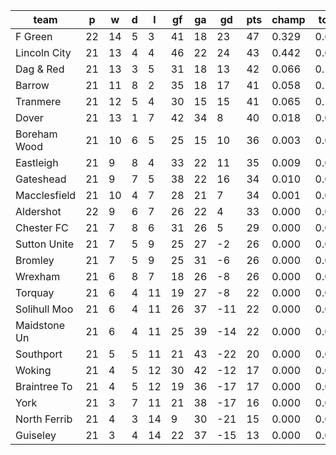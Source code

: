 |     team     | p  | w  | d | l  | gf | ga | gd  | pts | champ | top2  | top3  | top4  |  5-7  | bot4  | bot3  | bot2  |
|--------------|----|----|---|----|----|----|-----|-----|-------|-------|-------|-------|-------|-------|-------|-------|
| F Green      | 22 | 14 | 5 |  3 | 41 | 18 |  23 |  47 | 0.329 | 0.609 | 0.776 | 0.874 | 0.111 | 0.000 | 0.000 | 0.000|
| Lincoln City | 21 | 13 | 4 |  4 | 46 | 22 |  24 |  43 | 0.442 | 0.696 | 0.825 | 0.899 | 0.088 | 0.000 | 0.000 | 0.000|
| Dag & Red    | 21 | 13 | 3 |  5 | 31 | 18 |  13 |  42 | 0.066 | 0.189 | 0.343 | 0.507 | 0.344 | 0.000 | 0.000 | 0.000|
| Barrow       | 21 | 11 | 8 |  2 | 35 | 18 |  17 |  41 | 0.058 | 0.168 | 0.319 | 0.471 | 0.355 | 0.000 | 0.000 | 0.000|
| Tranmere     | 21 | 12 | 5 |  4 | 30 | 15 |  15 |  41 | 0.065 | 0.184 | 0.349 | 0.512 | 0.336 | 0.000 | 0.000 | 0.000|
| Dover        | 21 | 13 | 1 |  7 | 42 | 34 |   8 |  40 | 0.018 | 0.061 | 0.138 | 0.242 | 0.379 | 0.000 | 0.000 | 0.000|
| Boreham Wood | 21 | 10 | 6 |  5 | 25 | 15 |  10 |  36 | 0.003 | 0.014 | 0.041 | 0.084 | 0.261 | 0.000 | 0.000 | 0.000|
| Eastleigh    | 21 |  9 | 8 |  4 | 33 | 22 |  11 |  35 | 0.009 | 0.032 | 0.081 | 0.149 | 0.343 | 0.000 | 0.000 | 0.000|
| Gateshead    | 21 |  9 | 7 |  5 | 38 | 22 |  16 |  34 | 0.010 | 0.037 | 0.089 | 0.167 | 0.351 | 0.000 | 0.000 | 0.000|
| Macclesfield | 21 | 10 | 4 |  7 | 28 | 21 |   7 |  34 | 0.001 | 0.009 | 0.027 | 0.062 | 0.232 | 0.000 | 0.000 | 0.000|
| Aldershot    | 22 |  9 | 6 |  7 | 26 | 22 |   4 |  33 | 0.000 | 0.003 | 0.010 | 0.025 | 0.117 | 0.000 | 0.000 | 0.000|
| Chester FC   | 21 |  7 | 8 |  6 | 31 | 26 |   5 |  29 | 0.000 | 0.000 | 0.003 | 0.008 | 0.059 | 0.002 | 0.001 | 0.000|
| Sutton Unite | 21 |  7 | 5 |  9 | 25 | 27 |  -2 |  26 | 0.000 | 0.000 | 0.000 | 0.001 | 0.012 | 0.013 | 0.005 | 0.002|
| Bromley      | 21 |  7 | 5 |  9 | 25 | 31 |  -6 |  26 | 0.000 | 0.000 | 0.000 | 0.001 | 0.010 | 0.017 | 0.007 | 0.002|
| Wrexham      | 21 |  6 | 8 |  7 | 18 | 26 |  -8 |  26 | 0.000 | 0.000 | 0.000 | 0.000 | 0.003 | 0.034 | 0.016 | 0.005|
| Torquay      | 21 |  6 | 4 | 11 | 19 | 27 |  -8 |  22 | 0.000 | 0.000 | 0.000 | 0.000 | 0.000 | 0.111 | 0.055 | 0.023|
| Solihull Moo | 21 |  6 | 4 | 11 | 26 | 37 | -11 |  22 | 0.000 | 0.000 | 0.000 | 0.000 | 0.001 | 0.116 | 0.064 | 0.027|
| Maidstone Un | 21 |  6 | 4 | 11 | 25 | 39 | -14 |  22 | 0.000 | 0.000 | 0.000 | 0.000 | 0.000 | 0.236 | 0.142 | 0.075|
| Southport    | 21 |  5 | 5 | 11 | 21 | 43 | -22 |  20 | 0.000 | 0.000 | 0.000 | 0.000 | 0.000 | 0.437 | 0.304 | 0.174|
| Woking       | 21 |  4 | 5 | 12 | 30 | 42 | -12 |  17 | 0.000 | 0.000 | 0.000 | 0.000 | 0.000 | 0.323 | 0.209 | 0.116|
| Braintree To | 21 |  4 | 5 | 12 | 19 | 36 | -17 |  17 | 0.000 | 0.000 | 0.000 | 0.000 | 0.000 | 0.554 | 0.409 | 0.257|
| York         | 21 |  3 | 7 | 11 | 21 | 38 | -17 |  16 | 0.000 | 0.000 | 0.000 | 0.000 | 0.000 | 0.652 | 0.515 | 0.356|
| North Ferrib | 21 |  4 | 3 | 14 |  9 | 30 | -21 |  15 | 0.000 | 0.000 | 0.000 | 0.000 | 0.000 | 0.762 | 0.647 | 0.495|
| Guiseley     | 21 |  3 | 4 | 14 | 22 | 37 | -15 |  13 | 0.000 | 0.000 | 0.000 | 0.000 | 0.000 | 0.745 | 0.625 | 0.468|
